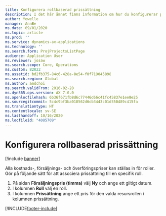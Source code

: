 ```yaml
---
title: Konfigurera rollbaserad prissättning
description: I det här ämnet finns information om hur du konfigurerar prissättning för specifika roller.
author: Yowelle
manager: AnnBe
ms.date: 09/01/2020
ms.topic: article
ms.prod: ''
ms.service: dynamics-ax-applications
ms.technology: ''
ms.search.form: ProjProjectsListPage
audience: Application User
ms.reviewer: josaw
ms.search.scope: Core, Operations
ms.custom: 82022
ms.assetid: bd2fb375-84c6-428a-8e54-f0f719045898
ms.search.region: Global
ms.author: andchoi
ms.search.validFrom: 2016-02-28
ms.dyn365.ops.version: AX 7.0.0
ms.openlocfilehash: 6b36f671fb8d6c77446d66c41fc45837e1ee8e25
ms.sourcegitcommit: 5c4c9bf3ba018562d6cb3443c01d550489c415fa
ms.translationtype: HT
ms.contentlocale: sv-SE
ms.lasthandoff: 10/16/2020
ms.locfileid: "4085709"
---
```

# <a name="set-up-role-based-pricing"></a>Konfigurera rollbaserad prissättning

[!include [banner](../includes/banner.md)]

Alla kostnads-, försäljnings- och överföringspriser kan ställas in för roller. Gör på följande sätt för att associera prissättning till en specifik roll.

1. På sidan **Försäljningspris (timma)** välj **Ny** och ange ett giltigt datum.
2. I kolumnen **Roll** välj en roll.
3. I kolumnen **Prissättning** ange ett pris för den valda resursrollen i kolumnen prissättning.


[!INCLUDE[footer-include](../includes/footer-banner.md)]